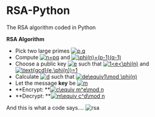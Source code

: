 # RSA-Python
The RSA algorithm coded in Python

**RSA Algorithm**
* Pick two large primes <a href="https://www.codecogs.com/eqnedit.php?latex=p,q" target="_blank"><img src="https://latex.codecogs.com/gif.latex?p,q" title="p,q" /></a>
* Compute <a href="https://www.codecogs.com/eqnedit.php?latex=n=pq" target="_blank"><img src="https://latex.codecogs.com/gif.latex?n=pq" title="n=pq" /></a> and <a href="https://www.codecogs.com/eqnedit.php?latex=\phi(n)=(p-1)(q-1)" target="_blank"><img src="https://latex.codecogs.com/gif.latex?\phi(n)=(p-1)(q-1)" title="\phi(n)=(p-1)(q-1)" /></a>
* Choose a public key <a href="https://www.codecogs.com/eqnedit.php?latex=e" target="_blank"><img src="https://latex.codecogs.com/gif.latex?e" title="e" /></a> such that <a href="https://www.codecogs.com/eqnedit.php?latex=1<e<\phi(n)" target="_blank"><img src="https://latex.codecogs.com/gif.latex?1<e<\phi(n)" title="1<e<\phi(n)" /></a> and <a href="https://www.codecogs.com/eqnedit.php?latex=\text{gcd}(e,\phi(n))=1" target="_blank"><img src="https://latex.codecogs.com/gif.latex?\text{gcd}(e,\phi(n))=1" title="\text{gcd}(e,\phi(n))=1" /></a>
* Calculate <a href="https://www.codecogs.com/eqnedit.php?latex=d" target="_blank"><img src="https://latex.codecogs.com/gif.latex?d" title="d" /></a> such that <a href="https://www.codecogs.com/eqnedit.php?latex=de\equiv1\mod&space;\phi(n)" target="_blank"><img src="https://latex.codecogs.com/gif.latex?de\equiv1\mod&space;\phi(n)" title="de\equiv1\mod \phi(n)" /></a>
* Let the message **key** be <a href="https://www.codecogs.com/eqnedit.php?latex=m" target="_blank"><img src="https://latex.codecogs.com/gif.latex?m" title="m" /></a>
* **Encrypt: **<a href="https://www.codecogs.com/eqnedit.php?latex=c\equiv&space;m^e\mod&space;n" target="_blank"><img src="https://latex.codecogs.com/gif.latex?c\equiv&space;m^e\mod&space;n" title="c\equiv m^e\mod n" /></a>
* **Decrypt: **<a href="https://www.codecogs.com/eqnedit.php?latex=m\equiv&space;c^d\mod&space;n" target="_blank"><img src="https://latex.codecogs.com/gif.latex?m\equiv&space;c^d\mod&space;n" title="m\equiv c^d\mod n" /></a>

<a href="https://www.HostMath.com/Show.aspx?Code=%5Cbegin%7Barray%7D%7B%7Cc%7Cc%7C%7D%5Chline%5Ctext%7BMessage%7D%26%5Ctext%7BH%7D%26%5Ctext%7Be%7D%26%5Ctext%7Bl%7D%26%5Ctext%7Bl%7D%26%5Ctext%7Bo%7D%5C%5C%5Chline%5Ctext%7BASCII%20Code%7D%2672%26101%26108%26108%26111%5C%5C%5Chline%20p%3D11%5C%5Cq%3D13%5C%5Cn%3D143%5C%5C%5Cphi(n)%3D120%5C%5Ce%3D77%5C%5C%5Chline%20%5Ctext%7BEncryption%7D%5C%5Cc%5Cequiv%20m%5Ee%5Cmod%20n%2663%2695%26114%26114%2689%5C%5C%5Chline%20de%5Cequiv%201%5Cmod%20%5Cphi(n)%5C%5C77d%5Cequiv1%5Cmod%20120%5C%5Cd%5Cequiv53%5Cmod120%5C%5C%5Chline%5Ctext%7BDecrypted%20ASCII%7D%5C%5Cm%5Cequiv%20c%5Ed%5Cmod%20n%2672%26101%26108%26108%26111%5C%5C%5Chline%5Ctext%7BDecrypted%20Message%7D%26%5Ctext%7BH%7D%26%5Ctext%7Be%7D%26%5Ctext%7Bl%7D%26%5Ctext%7Bl%7D%26%5Ctext%7Bo%7D%5C%5C%5Chline%5Cend%7Barray%7D%5Ctag*%7B%7D%0A"></a>
And this is what a code says….
![rsa](https://user-images.githubusercontent.com/7680591/59566011-0e07e200-9028-11e9-9f54-449d0ff23a28.jpg)
